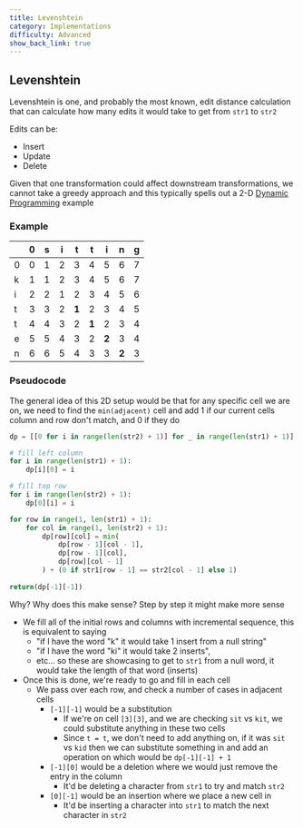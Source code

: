 ```yaml
---
title: Levenshtein
category: Implementations
difficulty: Advanced
show_back_link: true
---
```


## Levenshtein
Levenshtein is one, and probably the most known, edit distance calculation that can calculate how many edits it would take to get from `str1` to `str2`

Edits can be:
- Insert
- Update
- Delete

Given that one transformation could affect downstream transformations, we cannot take a greedy approach and this typically spells out a 2-D [Dynamic Programming](/docs/dsa/10.%20dynamic%20programming/index.md) example

### Example
|   | 0 | s | i | t | t | i | n | g |
|---|---|---|---|---|---|---|---|---|
| 0 | 0 | 1 | 2 | 3 | 4 | 5 | 6 | 7 |
| k | 1 | 1 | 2 | 3 | 4 | 5 | 6 | 7 |
| i | 2 | 2 | 1 | 2 | 3 | 4 | 5 | 6 |
| t | 3 | 3 | 2 | **1** | 2 | 3 | 4 | 5 |
| t | 4 | 4 | 3 | 2 | **1** | 2 | 3 | 4 |
| e | 5 | 5 | 4 | 3 | 2 | **2** | 3 | 4 |
| n | 6 | 6 | 5 | 4 | 3 | 3 | **2** | 3 |

### Pseudocode
The general idea of this 2D setup would be that for any specific cell we are on, we need to find the `min(adjacent)` cell and add 1 if our current cells column and row don't match, and 0 if they do

```python
dp = [[0 for i in range(len(str2) + 1)] for _ in range(len(str1) + 1)]

# fill left column
for i in range(len(str1) + 1):
    dp[i][0] = i

# fill top row
for i in range(len(str2) + 1):
    dp[0][i] = i

for row in range(1, len(str1) + 1):
    for col in range(1, len(str2) + 1):
        dp[row][col] = min(
            dp[row - 1][col - 1], 
            dp[row - 1][col],
            dp[row][col - 1]
        ) + (0 if str1[row - 1] == str2[col - 1] else 1)
        
return(dp[-1][-1])
```

Why? Why does this make sense? Step by step it might make more sense
- We fill all of the initial rows and columns with incremental sequence, this is equivalent to saying
    - "if I have the word "k" it would take 1 insert from a null string"
    - "if I have the word "ki" it would take 2 inserts",
    - etc... so these are showcasing to get to `str1` from a null word, it would take the length of that word (inserts)
- Once this is done, we're ready to go and fill in each cell
    - We pass over each row, and check a number of cases in adjacent cells
        - `[-1][-1]` would be a substitution
            - If we're on cell `[3][3]`, and we are checking `sit` vs `kit`, we could substitute anything in these two cells 
            - Since `t = t`, we don't need to add anything on, if it was `sit` vs `kid` then we can substitute something in and add an operation on which would be `dp[-1][-1] + 1`
        - `[-1][0]` would be a deletion where we would just remove the entry in the column 
            - It'd be deleting a character from `str1` to try and match `str2`
        - `[0][-1]` would be an insertion where we place a new cell in 
            - It'd be inserting a character into `str1` to match the next character in `str2`